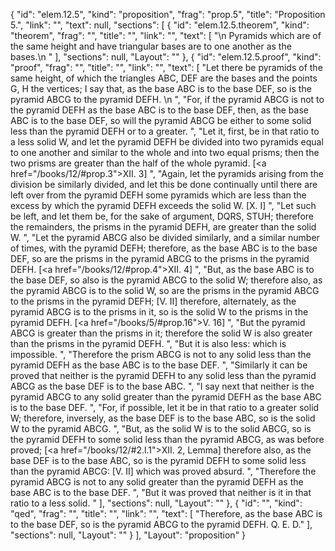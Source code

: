 {
  "id": "elem.12.5",
  "kind": "proposition",
  "frag": "prop.5",
  "title": "Proposition 5.",
  "link": "",
  "text": null,
  "sections": [
    {
      "id": "elem.12.5.theorem",
      "kind": "theorem",
      "frag": "",
      "title": "",
      "link": "",
      "text": [
        "\n       Pyramids which are of the same height and have triangular bases are to one another as the bases.\n      "
      ],
      "sections": null,
      "Layout": ""
    },
    {
      "id": "elem.12.5.proof",
      "kind": "proof",
      "frag": "",
      "title": "",
      "link": "",
      "text": [
        "Let there be pyramids of the same height, of which the triangles ABC, DEF are the bases and the points G, H the vertices; I say that, as the base ABC is to the base DEF, so is the pyramid ABCG to the pyramid DEFH. \n      ",
        "For, if the pyramid ABCG is not to the pyramid DEFH as the base ABC is to the base DEF, then, as the base ABC is to the base DEF, so will the pyramid ABCG be either to some solid less than the pyramid DEFH or to a greater. ",
        "Let it, first, be in that ratio to a less solid W, and let the pyramid DEFH be divided into two pyramids equal to one another and similar to the whole and into two equal prisms; then the two prisms are greater than the half of the whole pyramid. [<a href=\"/books/12/#prop.3\">XII. 3</a>] ",
        "Again, let the pyramids arising from the division be similarly divided, and let this be done continually until there are left over from the pyramid DEFH some pyramids which are less than the excess by which the pyramid DEFH exceeds the solid W. [X. I] ",
        "Let such be left, and let them be, for the sake of argument, DQRS, STUH; therefore the remainders, the prisms in the pyramid DEFH, are greater than the solid W. ",
        "Let the pyramid ABCG also be divided similarly, and a similar number of times, with the pyramid DEFH; therefore, as the base ABC is to the base DEF, so are the prisms in the pyramid ABCG to the prisms in the pyramid DEFH. [<a href=\"/books/12/#prop.4\">XII. 4</a>] ",
        "But, as the base ABC is to the base DEF, so also is the pyramid ABCG to the solid W; therefore also, as the pyramid ABCG is to the solid W, so are the prisms in the pyramid ABCG to the prisms in the pyramid DEFH; [V. II] therefore, alternately, as the pyramid ABCG is to the prisms in it, so is the solid W to the prisms in the pyramid DEFH. [<a href=\"/books/5/#prop.16\">V. 16</a>] ",
        "But the pyramid ABCG is greater than the prisms in it; therefore the solid W is also greater than the prisms in the pyramid DEFH. ",
        "But it is also less: which is impossible. ",
        "Therefore the prism ABCG is not to any solid less than the pyramid DEFH as the base ABC is to the base DEF. ",
        "Similarly it can be proved that neither is the pyramid DEFH to any solid less than the pyramid ABCG as the base DEF is to the base ABC. ",
        "I say next that neither is the pyramid ABCG to any solid greater than the pyramid DEFH as the base ABC is to the base DEF. ",
        "For, if possible, let it be in that ratio to a greater solid W; therefore, inversely, as the base DEF is to the base ABC, so is the solid W to the pyramid ABCG. ",
        "But, as the solid W is to the solid ABCG, so is the pyramid DEFH to some solid less than the pyramid ABCG, as was before proved; [<a href=\"/books/12/#2.l.1\">XII. 2, Lemma</a>] therefore also, as the base DEF is to the base ABC, so is the pyramid DEFH to some solid less than the pyramid ABCG: [V. II] which was proved absurd. ",
        "Therefore the pyramid ABCG is not to any solid greater than the pyramid DEFH as the base ABC is to the base DEF. ",
        "But it was proved that neither is it in that ratio to a less solid. "
      ],
      "sections": null,
      "Layout": ""
    },
    {
      "id": "",
      "kind": "qed",
      "frag": "",
      "title": "",
      "link": "",
      "text": [
        "Therefore, as the base ABC is to the base DEF, so is the pyramid ABCG to the pyramid DEFH. Q. E. D."
      ],
      "sections": null,
      "Layout": ""
    }
  ],
  "Layout": "proposition"
}
